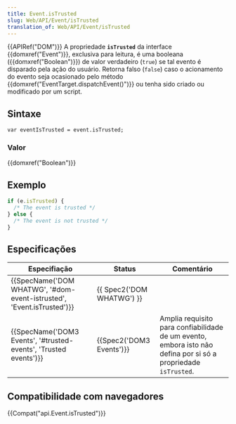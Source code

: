 ```yaml
---
title: Event.isTrusted
slug: Web/API/Event/isTrusted
translation_of: Web/API/Event/isTrusted
---
```

{{APIRef("DOM")}}
A propriedade **`isTrusted`** da interface {{domxref("Event")}}, exclusiva para leitura, é uma booleana ({{domxref("Boolean")}}) de valor verdadeiro (`true`) se tal evento é disparado pela ação do usuário. Retorna falso (`false`) caso o acionamento do evento seja ocasionado pelo método {{domxref("EventTarget.dispatchEvent()")}} ou tenha sido criado ou modificado por um script.

## Sintaxe

```
var eventIsTrusted = event.isTrusted;
```

### Valor

{{domxref("Boolean")}}

## Exemplo

```js
if (e.isTrusted) {
  /* The event is trusted */
} else {
  /* The event is not trusted */
}
```

## Especificações

| Especifiação                                                                                 | Status                           | Comentário                                                                                                     |
| -------------------------------------------------------------------------------------------- | -------------------------------- | -------------------------------------------------------------------------------------------------------------- |
| {{SpecName('DOM WHATWG', '#dom-event-istrusted', 'Event.isTrusted')}} | {{ Spec2('DOM WHATWG') }} |                                                                                                                |
| {{SpecName('DOM3 Events', '#trusted-events', 'Trusted events')}}         | {{Spec2('DOM3 Events')}} | Amplia requisito para confiabilidade de um evento, embora isto não defina por si só a propriedade `isTrusted`. |

## Compatibilidade com navegadores

{{Compat("api.Event.isTrusted")}}
